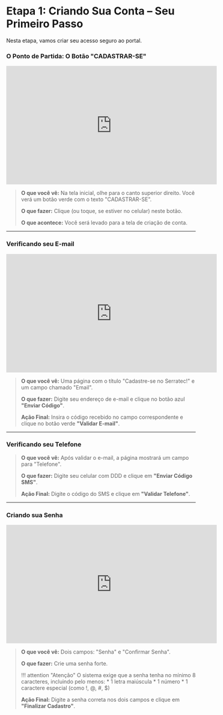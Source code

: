 # Etapa 1: Criando Sua Conta – Seu Primeiro Passo

Nesta etapa, vamos criar seu acesso seguro ao portal.

### O Ponto de Partida: O Botão "CADASTRAR-SE"

<iframe width="560" height="315" src="https://www.youtube.com/embed/S8NEqRfScak?si=LrMUzKsz8ZTU5cWe&amp;start=9" title="YouTube video player" frameborder="0" allow="accelerometer; autoplay; clipboard-write; encrypted-media; gyroscope; picture-in-picture; web-share" referrerpolicy="strict-origin-when-cross-origin" allowfullscreen></iframe>

> **O que você vê:** Na tela inicial, olhe para o canto superior direito. Você verá um botão verde com o texto "CADASTRAR-SE".
>
> **O que fazer:** Clique (ou toque, se estiver no celular) neste botão.
>
> **O que acontece:** Você será levado para a tela de criação de conta.

---

### Verificando seu E-mail

<iframe width="560" height="315" src="https://www.youtube.com/embed/S8NEqRfScak?si=LrMUzKsz8ZTU5cWe&amp;start=14" title="YouTube video player" frameborder="0" allow="accelerometer; autoplay; clipboard-write; encrypted-media; gyroscope; picture-in-picture; web-share" referrerpolicy="strict-origin-when-cross-origin" allowfullscreen></iframe>

> **O que você vê:** Uma página com o título "Cadastre-se no Serratec!" e um campo chamado "Email".
>
> **O que fazer:** Digite seu endereço de e-mail e clique no botão azul **"Enviar Código"**.
>
> **Ação Final:** Insira o código recebido no campo correspondente e clique no botão verde **"Validar E-mail"**.

---

### Verificando seu Telefone

> **O que você vê:** Após validar o e-mail, a página mostrará um campo para "Telefone".
>
> **O que fazer:** Digite seu celular com DDD e clique em **"Enviar Código SMS"**.
>
> **Ação Final:** Digite o código do SMS e clique em **"Validar Telefone"**.

---

### Criando sua Senha

<iframe width="560" height="315" src="https://www.youtube.com/embed/S8NEqRfScak?si=LrMUzKsz8ZTU5cWe&amp;start=48" title="YouTube video player" frameborder="0" allow="accelerometer; autoplay; clipboard-write; encrypted-media; gyroscope; picture-in-picture; web-share" referrerpolicy="strict-origin-when-cross-origin" allowfullscreen></iframe>

> **O que você vê:** Dois campos: "Senha" e "Confirmar Senha".
>
> **O que fazer:** Crie uma senha forte.
>
> !!! attention "Atenção"
>     O sistema exige que a senha tenha no mínimo 8 caracteres, incluindo pelo menos:
>     * 1 letra maiúscula
>     * 1 número
>     * 1 caractere especial (como !, @, #, $)
>
> **Ação Final:** Digite a senha correta nos dois campos e clique em **"Finalizar Cadastro"**.